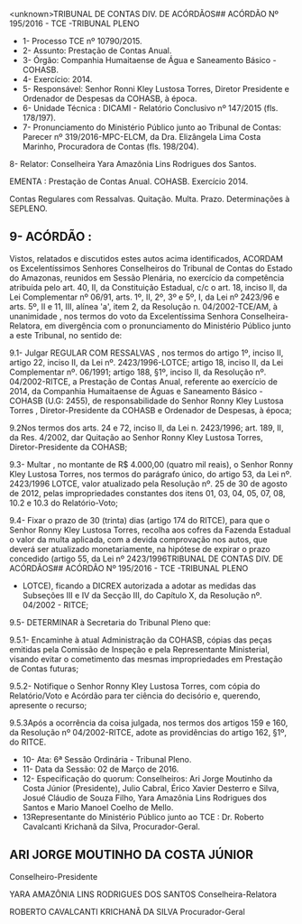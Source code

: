 &lt;unknown&gt;TRIBUNAL DE CONTAS DIV. DE ACÓRDÃOS## ACÓRDÃO Nº 195/2016 - TCE -TRIBUNAL PLENO

- 1- Processo TCE nº 10790/2015.
- 2- Assunto: Prestação de Contas Anual.
- 3- Órgão: Companhia Humaitaense de Água e Saneamento Básico - COHASB.
- 4- Exercício: 2014.
- 5- Responsável: Senhor Ronni Kley Lustosa Torres, Diretor Presidente e Ordenador de Despesas da COHASB, à época.
- 6- Unidade Técnica : DICAMI - Relatório Conclusivo nº 147/2015 (fls. 178/197).
- 7-  Pronunciamento  do Ministério Público  junto  ao Tribunal  de Contas: Parecer  nº 319/2016-MPC-ELCM, da Dra. Elizângela Lima Costa Marinho, Procuradora de Contas (fls. 198/204).

8- Relator: Conselheira Yara Amazônia Lins Rodrigues dos Santos.

EMENTA :  Prestação  de  Contas  Anual.  COHASB. Exercício 2014.

Contas Regulares com Ressalvas. Quitação. Multa. Prazo. Determinações à SEPLENO.

## 9- ACÓRDÃO :

Vistos, relatados e discutidos estes autos acima identificados, ACORDAM os Excelentíssimos Senhores Conselheiros do Tribunal de Contas do Estado do Amazonas, reunidos em Sessão Plenária, no exercício da competência atribuída pelo art. 40,  II, da Constituição Estadual, c/c o art. 18, inciso II, da Lei Complementar nº 06/91, arts. 1º, II, 2º, 3º e 5º,  I,  da  Lei  nº  2423/96 e arts. 5º,  II e  11,  III,  alínea  'a',  item  2,  da  Resolução n. 04/2002-TCE/AM, à  unanimidade , nos  termos  do  voto  da  Excelentíssima  Senhora Conselheira-Relatora, em divergência com o pronunciamento do Ministério Público junto a este Tribunal, no sentido de:

9.1- Julgar REGULAR COM RESSALVAS , nos termos do artigo 1º, inciso II, artigo 22, inciso II, da Lei nº. 2423/1996-LOTCE; artigo 18, inciso II, da Lei Complementar nº. 06/1991; artigo 188, §1º, inciso II, da Resolução nº.  04/2002-RITCE, a Prestação de Contas Anual, referente ao exercício  de 2014, da Companhia  Humaitaense de  Águas e Saneamento Básico - COHASB (U.G: 2455), de responsabilidade do Senhor Ronny Kley Lustosa Torres , Diretor-Presidente da COHASB e Ordenador de Despesas, à época;

9.2Nos termos dos arts. 24 e 72, inciso II, da Lei n. 2423/1996; art. 189, II, da Res. 4/2002, dar Quitação ao Senhor Ronny Kley Lustosa Torres, Diretor-Presidente da COHASB;

9.3- Multar ,  no  montante de R$ 4.000,00 (quatro mil reais), o Senhor Ronny Kley Lustosa Torres, nos termos do parágrafo único, do artigo 53, da Lei nº. 2423/1996 LOTCE,  valor  atualizado  pela  Resolução  nº.  25  de  30  de  agosto  de  2012,  pelas impropriedades constantes dos itens 01, 03, 04, 05, 07, 08, 10.2 e 10.3 do Relatório-Voto;

9.4-  Fixar  o  prazo de  30  (trinta)  dias  (artigo  174  do  RITCE),  para  que  o Senhor Ronny Kley Lustosa Torres, recolha aos cofres da Fazenda Estadual o valor da multa  aplicada,  com  a  devida  comprovação  nos  autos,  que  deverá  ser  atualizado monetariamente, na hipótese de expirar o prazo concedido (artigo 55, da Lei nº 2423/1996TRIBUNAL DE CONTAS DIV. DE ACÓRDÃOS## ACÓRDÃO Nº 195/2016 - TCE -TRIBUNAL PLENO

- LOTCE), ficando a DICREX autorizada a adotar as medidas das Subseções III e IV da Secção III, do Capítulo X, da Resolução nº. 04/2002 - RITCE;

9.5- DETERMINAR à Secretaria do Tribunal Pleno que:

9.5.1-  Encaminhe à  atual  Administração  da  COHASB,  cópias  das peças  emitidas  pela  Comissão  de  Inspeção  e  pela  Representante  Ministerial,  visando evitar o cometimento das mesmas impropriedades em Prestação de Contas futuras;

9.5.2- Notifique o Senhor Ronny Kley Lustosa Torres, com cópia do Relatório/Voto e Acórdão para ter ciência do decisório e, querendo, apresente o recurso;

9.5.3Após a ocorrência da coisa julgada, nos termos dos artigos 159 e 160, da Resolução nº 04/2002-RITCE, adote as providências do  artigo  162,  §1º,  do RITCE.

- 10- Ata: 6ª Sessão Ordinária - Tribunal Pleno.
- 11- Data da Sessão: 02 de Março de 2016.
- 12-  Especificação  do  quorum: Conselheiros:  Ari  Jorge  Moutinho  da  Costa  Júnior (Presidente), Julio Cabral, Érico Xavier Desterro e Silva, Josué Cláudio de Souza Filho, Yara Amazônia Lins Rodrigues dos Santos e Mario Manoel Coelho de Mello.
- 13Representante  do  Ministério  Público  junto  ao  TCE : Dr.  Roberto  Cavalcanti Krichanã da Silva, Procurador-Geral.

## ARI JORGE MOUTINHO DA COSTA JÚNIOR

Conselheiro-Presidente

YARA AMAZÔNIA LINS RODRIGUES DOS SANTOS Conselheira-Relatora

ROBERTO CAVALCANTI KRICHANÃ DA SILVA Procurador-Geral